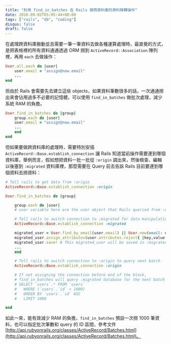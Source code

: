 ```yaml
---
title: "利用 find_in_batches 在 Rails 做跨資料庫的資料移轉操作"
date: 2016-09-02T05:05:44+08:00
tags: ["rails", "db", "coding"]
disqus: false
draft: false
---
```


在處理跨資料庫搬動並且需要一筆一筆資料去做各種運算處理時，最直覺的方式，是把表格裡的所有資料通通透過 ORM 撈到 `ActiveRecord::Association` 陣列裡，再用 `each` 去做操作：

```ruby
User.all.each do |user|
    user.email = "assign@new.email"
    ...
end
```

但由於 Rails 會需要先去建立這些 objects，如果資料筆數很多的話，一次通通撈出來會佔用過多不必要的記憶體，可以使用 `find_in_batches` 做批次處理，減少系統 RAM 的負擔。

```ruby
User.find_in_batches do |group|
    group.each do |user|
    user.email = "assign@new.email"
    ...
    end
end
```

但如果要做跨資料庫的處理時，需要特別安插 `ActiveRecord::Base.establish_connection` 讓 Rails 知道當前操作需要連到哪個資料庫，舉例而言，假如想把資料一批一批從 `:origin` 調出來，然後檢查、編輯以後塞到 `:migrated` 資料庫裡，那麼需要在 Query 前去告訴 Rails 目前要連到哪個資料去撈資料：

```ruby
# Tell rails to get data from :origin
ActiveRecord::Base.establish_connection :origin

User.find_in_batches do |group|

    group.each do |user|
    # user variable here are the user object that Rails queried from :origin DB and initialed

    # Tell rails to switch connection to :migrated for data manipulation
    ActiveRecord::Base.establish_connection :migrated

    migrated_user = User.find_by_email(user.email) || User.new(email: user.email)
    migrated_user.assign_attributes(user.attributes.reject{ |key,value| key == 'id' })
    migrated_user.save! # This migrated_user will be saved in :migrated database
    ...
    end

    # Tell rails to switch connection to :origin to query next batch
    ActiveRecord::Base.establish_connection :origin

    # If not assigning the connection before end of the block,
    # find_in_batches will query :migrated database for the next batch with
    # SELECT `users`.* FROM `users`
    #   WHERE (`users`.`id` > 1000)
    #   ORDER BY `users`.`id` ASC
    #   LIMIT 1000

end
```

如此一來，能有效減少 RAM 的負擔，`find_in_batches` 預設一次撈 1000 筆資料，也可以指定批次筆數和 query 的 ID 區間，參考文件 [http://api.rubyonrails.org/classes/ActiveRecord/Batches.html](http://api.rubyonrails.org/classes/ActiveRecord/Batches.html)。
